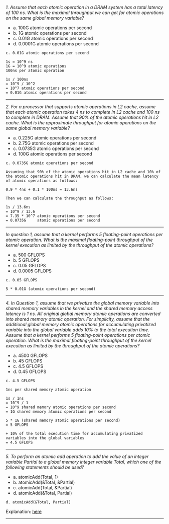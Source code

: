 *1. Assume that each atomic operation in a DRAM system has a total latency of 100 ns. What is the maximal throughput we can get for atomic operations on the same global memory variable?*

- a. 100G atomic operations per second
- b. 1G atomic operations per second
- c. 0.01G atomic operations per second
- d. 0.0001G atomic operations per second

```
c. 0.01G atomic operations per second

1s = 10^9 ns
1G = 10^9 atomic operations
100ns per atomic operation 

1s / 100ns 
= 10^9 / 10^2 
= 10^7 atomic operations per second
= 0.01G atomic operations per second
```

---

*2. For a processor that supports atomic operations in L2 cache, assume that each atomic operation takes 4 ns to complete in L2 cache and 100 ns to complete in DRAM. Assume that 90% of the atomic operations hit in L2 cache. What is the approximate throughput for atomic operations on the same global memory variable?*

- a. 0.225G atomic operations per second
- b. 2.75G atomic operations per second
- c. 0.0735G atomic operations per second
- d. 100G atomic operations per second

```
c. 0.0735G atomic operations per second

Assuming that 90% of the atomic operations hit in L2 cache and 10% of the atomic operations hit in DRAM, we can calculate the mean latency of atomic operations as follows:

0.9 * 4ns + 0.1 * 100ns = 13.6ns

Then we can calculate the throughput as follows:

1s / 13.6ns 
= 10^9 / 13.6 
= 7.35 * 10^7 atomic operations per second 
= 0.0735G     atomic operations per second
```

---

*In question 1, assume that a kernel performs 5 floating-point operations per atomic operation. What is the maximal floating-point throughput of the kernel execution as limited by the throughput of the atomic operations?*

- a. 500 GFLOPS
- b. 5 GFLOPS
- c. 0.05 GFLOPS
- d. 0.0005 GFLOPS

```
c. 0.05 GFLOPS

5 * 0.01G (atomic operations per second)
```

---

*4. In Question 1, assume that we privatize the global memory variable into shared memory variables in the kernel and the shared memory access latency is 1 ns. All original global memory atomic operations are converted into shared memory atomic operation. For simplicity, assume that the additional global memory atomic operations for accumulating privatized variable into the global variable adds 10% to the total execution time. Assume that a kernel performs 5 floating-point operations per atomic operation. What is the maximal floating-point throughput of the kernel execution as limited by the throughput of the atomic operations?*

- a. 4500 GFLOPS
- b. 45 GFLOPS
- c. 4.5 GFLOPS
- d. 0.45 GFLOPS

```
c. 4.5 GFLOPS

1ns per shared memory atomic operation

1s / 1ns
= 10^9 / 1
= 10^9 shared memory atomic operations per second
= 1G shared memory atomic operations per second

5 * 1G (shared memory atomic operations per second)
= 5 GFLOPS

+ 10% of the total execution time for accumulating privatized variables into the global variables
= 4.5 GFLOPS
```

---

*5. To perform an atomic add operation to add the value of an integer variable Partial to a global memory integer variable Total, which one of the following statements should be used?*

- a. atomicAdd(Total, 1)
- b. atomicAdd(&Total, &Partial)
- c. atomicAdd(Total, &Partial)
- d. atomicAdd(&Total, Partial)

```
d. atomicAdd(&Total, Partial)
```
Explanation: [here](https://docs.nvidia.com/cuda/cuda-math-api/group__CUDA__MATH____HALF__ARITHMETIC.html#group__CUDA__MATH____HALF__ARITHMETIC_1gee40693f73e030c0f48a4f72b9e71222)

---